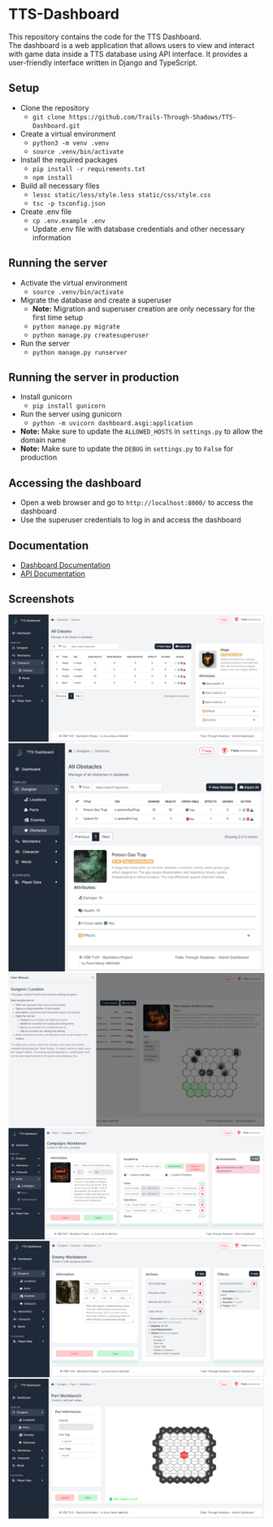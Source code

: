 # TTS-Dashboard

This repository contains the code for the TTS Dashboard. <br>
The dashboard is a web application that allows users to view and interact with game data inside a TTS database using
API interface. It provides a user-friendly interface written in Django and TypeScript.

## Setup
- Clone the repository
  - `git clone https://github.com/Trails-Through-Shadows/TTS-Dashboard.git`
- Create a virtual environment
  - `python3 -m venv .venv`
  - `source .venv/bin/activate`
- Install the required packages
  - `pip install -r requirements.txt`
  - `npm install`
- Build all necessary files
  - `lessc static/less/style.less static/css/style.css`
  - `tsc -p tsconfig.json`
- Create .env file
  - `cp .env.example .env`
  - Update .env file with database credentials and other necessary information

## Running the server
- Activate the virtual environment
  - `source .venv/bin/activate`
- Migrate the database and create a superuser
  - **Note:** Migration and superuser creation are only necessary for the first time setup 
  - `python manage.py migrate`
  - `python manage.py createsuperuser`
- Run the server
  - `python manage.py runserver`

## Running the server in production
- Install gunicorn
  - `pip install gunicorn`
- Run the server using gunicorn
  - `python -m uvicorn dashboard.asgi:application`
- **Note:** Make sure to update the `ALLOWED_HOSTS` in `settings.py` to allow the domain name
- **Note:** Make sure to update the `DEBUG` in `settings.py` to `False` for production

## Accessing the dashboard
- Open a web browser and go to `http://localhost:8000/` to access the dashboard
- Use the superuser credentials to log in and access the dashboard

## Documentation
- [Dashboard Documentation](https://docs.tts-game.fun/dashboard)
- [API Documentation](https://api.tts-game.fun/docs)

## Screenshots
![Dashboard Table](static/img/assets/dashboardTable.png)
![Dashboard Table Horizontal](static/img/assets/dashboardTableHorizontal.png)
![Dashboard User Manual](static/img/assets/dashboardUserManual.png)
![Dashboard Workbench Campaign](static/img/assets/dashboardWorkbenchCampaign.png)
![Dashboard Workbench Enemy](static/img/assets/dashboardWorkbenchEnemy.png)
![Dashboard Workbench Part](static/img/assets/dashboardWorkbenchPart.png)

